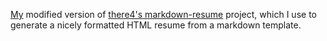 [My](https://davidcraddock.net) modified version of [there4's markdown-resume](https://github.com/there4/markdown-resume.git) project, which I use to generate a nicely formatted HTML resume from a markdown template.

